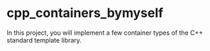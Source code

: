 # cpp_containers_bymyself
In this project, you will implement a few container types of the C++ standard template library.
